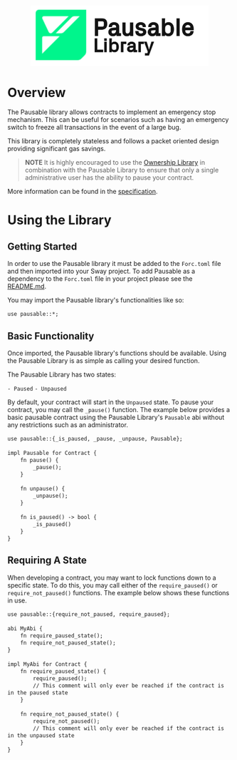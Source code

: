 <p align="center">
    <picture>
        <source media="(prefers-color-scheme: dark)" srcset=".docs/pausable-logo-dark-theme.png">
        <img alt="pausable_logo_light" width="400px" src=".docs/pausable-logo-light-theme.png">
    </picture>
</p>

# Overview

The Pausable library allows contracts to implement an emergency stop mechanism. This can be useful for scenarios such as having an emergency switch to freeze all transactions in the event of a large bug.

This library is completely stateless and follows a packet oriented design providing significant gas savings.

> **NOTE** It is highly encouraged to use the [Ownership Library](../ownership/) in combination with the Pausable Library to ensure that only a single administrative user has the ability to pause your contract.

More information can be found in the [specification](./SPECIFICATION.md).

# Using the Library

## Getting Started

In order to use the Pausable library it must be added to the `Forc.toml` file and then imported into your Sway project. To add Pausable as a dependency to the `Forc.toml` file in your project please see the [README.md](../../README.md).

You may import the Pausable library's functionalities like so:

```sway
use pausable::*;
```

## Basic Functionality

Once imported, the Pausable library's functions should be available. Using the Pausable Library is as simple as calling your desired function.

The Pausable Library has two states:

`- Paused`
`- Unpaused`

By default, your contract will start in the `Unpaused` state. To pause your contract, you may call the `_pause()` function. The example below provides a basic pausable contract using the Pausable Library's `Pausable` abi without any restrictions such as an administrator.

```sway
use pausable::{_is_paused, _pause, _unpause, Pausable};

impl Pausable for Contract {
    fn pause() {
        _pause();
    }

    fn unpause() {
        _unpause();
    }

    fn is_paused() -> bool {
        _is_paused()
    }
}
```

## Requiring A State

When developing a contract, you may want to lock functions down to a specific state. To do this, you may call either of the `require_paused()` or `require_not_paused()` functions. The example below shows these functions in use.

```sway
use pausable::{require_not_paused, require_paused};

abi MyAbi {
    fn require_paused_state();
    fn require_not_paused_state();
}

impl MyAbi for Contract {
    fn require_paused_state() {
        require_paused();
        // This comment will only ever be reached if the contract is in the paused state
    }

    fn require_not_paused_state() {
        require_not_paused();
        // This comment will only ever be reached if the contract is in the unpaused state
    }
}
```
